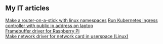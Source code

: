 ## My IT articles
[Make a router-on-a-stick with linux namespaces](https://habr.com/ru/articles/765748/)
[Run Kubernetes ingress controller with public ip address on laptop](https://habr.com/ru/articles/717842/)  
[Framebuffer driver for Raspberry Pi](https://habr.com/ru/post/536110/)  
[Make network driver for network card in userspace (Linux)](https://habr.com/ru/post/530730/)  
  

